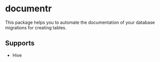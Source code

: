 # documentr

This package helps you to automate the documentation of your database migrations for creating tables. 

## Supports
- Hive
